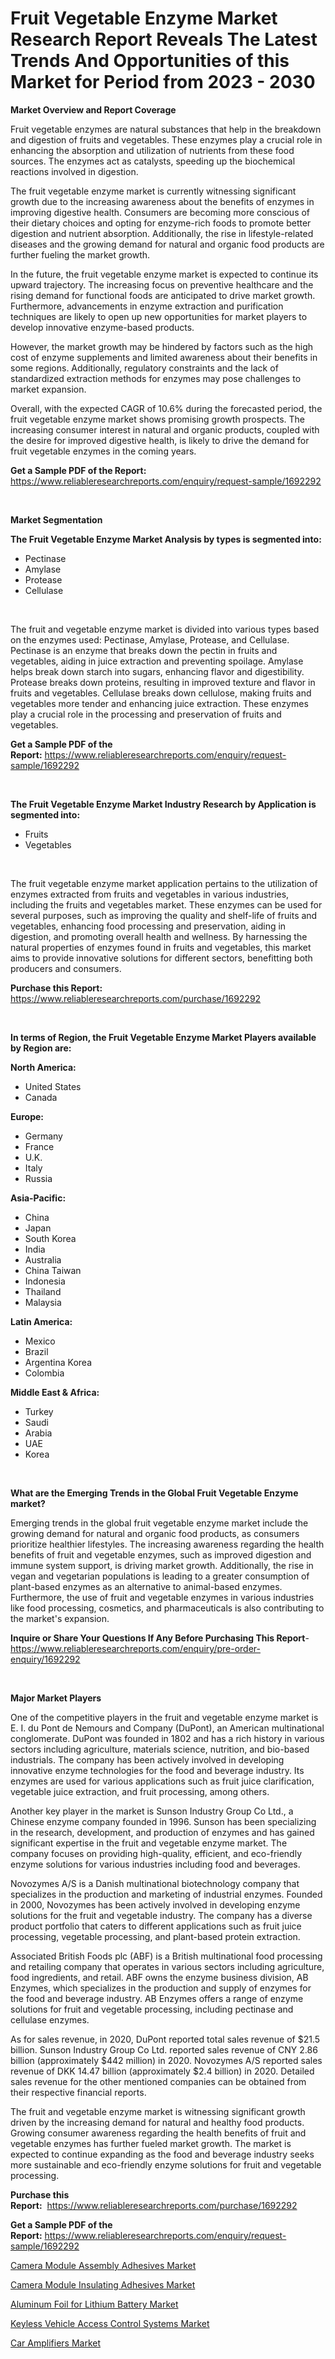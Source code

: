 <p><h1>Fruit Vegetable Enzyme Market Research Report Reveals The Latest Trends And Opportunities of this Market for Period from 2023 - 2030</h1></p><p><strong>Market Overview and Report Coverage</strong></p>
<p><p>Fruit vegetable enzymes are natural substances that help in the breakdown and digestion of fruits and vegetables. These enzymes play a crucial role in enhancing the absorption and utilization of nutrients from these food sources. The enzymes act as catalysts, speeding up the biochemical reactions involved in digestion.</p><p>The fruit vegetable enzyme market is currently witnessing significant growth due to the increasing awareness about the benefits of enzymes in improving digestive health. Consumers are becoming more conscious of their dietary choices and opting for enzyme-rich foods to promote better digestion and nutrient absorption. Additionally, the rise in lifestyle-related diseases and the growing demand for natural and organic food products are further fueling the market growth.</p><p>In the future, the fruit vegetable enzyme market is expected to continue its upward trajectory. The increasing focus on preventive healthcare and the rising demand for functional foods are anticipated to drive market growth. Furthermore, advancements in enzyme extraction and purification techniques are likely to open up new opportunities for market players to develop innovative enzyme-based products.</p><p>However, the market growth may be hindered by factors such as the high cost of enzyme supplements and limited awareness about their benefits in some regions. Additionally, regulatory constraints and the lack of standardized extraction methods for enzymes may pose challenges to market expansion.</p><p>Overall, with the expected CAGR of 10.6% during the forecasted period, the fruit vegetable enzyme market shows promising growth prospects. The increasing consumer interest in natural and organic products, coupled with the desire for improved digestive health, is likely to drive the demand for fruit vegetable enzymes in the coming years.</p></p>
<p><strong>Get a Sample PDF of the Report:</strong> <a href="https://www.reliableresearchreports.com/enquiry/request-sample/1692292">https://www.reliableresearchreports.com/enquiry/request-sample/1692292</a></p>
<p>&nbsp;</p>
<p><strong>Market Segmentation</strong></p>
<p><strong>The Fruit Vegetable Enzyme Market Analysis by types is segmented into:</strong></p>
<p><ul><li>Pectinase</li><li>Amylase</li><li>Protease</li><li>Cellulase</li></ul></p>
<p>&nbsp;</p>
<p><p>The fruit and vegetable enzyme market is divided into various types based on the enzymes used: Pectinase, Amylase, Protease, and Cellulase. Pectinase is an enzyme that breaks down the pectin in fruits and vegetables, aiding in juice extraction and preventing spoilage. Amylase helps break down starch into sugars, enhancing flavor and digestibility. Protease breaks down proteins, resulting in improved texture and flavor in fruits and vegetables. Cellulase breaks down cellulose, making fruits and vegetables more tender and enhancing juice extraction. These enzymes play a crucial role in the processing and preservation of fruits and vegetables.</p></p>
<p><strong>Get a Sample PDF of the Report:</strong>&nbsp;<a href="https://www.reliableresearchreports.com/enquiry/request-sample/1692292">https://www.reliableresearchreports.com/enquiry/request-sample/1692292</a></p>
<p>&nbsp;</p>
<p><strong>The Fruit Vegetable Enzyme Market Industry Research by Application is segmented into:</strong></p>
<p><ul><li>Fruits</li><li>Vegetables</li></ul></p>
<p>&nbsp;</p>
<p><p>The fruit vegetable enzyme market application pertains to the utilization of enzymes extracted from fruits and vegetables in various industries, including the fruits and vegetables market. These enzymes can be used for several purposes, such as improving the quality and shelf-life of fruits and vegetables, enhancing food processing and preservation, aiding in digestion, and promoting overall health and wellness. By harnessing the natural properties of enzymes found in fruits and vegetables, this market aims to provide innovative solutions for different sectors, benefitting both producers and consumers.</p></p>
<p><strong>Purchase this Report:</strong>&nbsp; <a href="https://www.reliableresearchreports.com/purchase/1692292">https://www.reliableresearchreports.com/purchase/1692292</a></p>
<p>&nbsp;</p>
<p><strong>In terms of Region, the Fruit Vegetable Enzyme Market Players available by Region are:</strong></p>
<p>
    <p> <strong> North America: </strong>
        <ul>
            <li>United States</li>
            <li>Canada</li>
        </ul>
        </p> 
    <p> <strong> Europe: </strong>
        <ul>
            <li>Germany</li>
            <li>France</li>
            <li>U.K.</li>
            <li>Italy</li>
            <li>Russia</li>
        </ul>
        </p> 
    <p> <strong> Asia-Pacific: </strong>
        <ul>
            <li>China</li>
            <li>Japan</li>
            <li>South Korea</li>
            <li>India</li>
            <li>Australia</li>
            <li>China Taiwan</li>
            <li>Indonesia</li>
            <li>Thailand</li>
            <li>Malaysia</li>
        </ul>
        </p> 
    <p> <strong> Latin America: </strong>
        <ul>
            <li>Mexico</li>
            <li>Brazil</li>
            <li>Argentina Korea</li>
            <li>Colombia</li>
        </ul>
        </p> 
    <p> <strong> Middle East & Africa: </strong>
        <ul>
            <li>Turkey</li>
            <li>Saudi</li>
            <li>Arabia</li>
            <li>UAE</li>
            <li>Korea</li>
        </ul>
    </p>
    </p>
<p>&nbsp;</p>
<p><strong>What are the Emerging Trends in the Global Fruit Vegetable Enzyme market?</strong></p>
<p><p>Emerging trends in the global fruit vegetable enzyme market include the growing demand for natural and organic food products, as consumers prioritize healthier lifestyles. The increasing awareness regarding the health benefits of fruit and vegetable enzymes, such as improved digestion and immune system support, is driving market growth. Additionally, the rise in vegan and vegetarian populations is leading to a greater consumption of plant-based enzymes as an alternative to animal-based enzymes. Furthermore, the use of fruit and vegetable enzymes in various industries like food processing, cosmetics, and pharmaceuticals is also contributing to the market's expansion.</p></p>
<p><strong>Inquire or Share Your Questions If Any Before Purchasing This Report</strong>- <a href="https://www.reliableresearchreports.com/enquiry/pre-order-enquiry/1692292">https://www.reliableresearchreports.com/enquiry/pre-order-enquiry/1692292</a></p>
<p>&nbsp;</p>
<p><strong>Major Market Players</strong></p>
<p><p>One of the competitive players in the fruit and vegetable enzyme market is E. I. du Pont de Nemours and Company (DuPont), an American multinational conglomerate. DuPont was founded in 1802 and has a rich history in various sectors including agriculture, materials science, nutrition, and bio-based industrials. The company has been actively involved in developing innovative enzyme technologies for the food and beverage industry. Its enzymes are used for various applications such as fruit juice clarification, vegetable juice extraction, and fruit processing, among others.</p><p>Another key player in the market is Sunson Industry Group Co Ltd., a Chinese enzyme company founded in 1996. Sunson has been specializing in the research, development, and production of enzymes and has gained significant expertise in the fruit and vegetable enzyme market. The company focuses on providing high-quality, efficient, and eco-friendly enzyme solutions for various industries including food and beverages.</p><p>Novozymes A/S is a Danish multinational biotechnology company that specializes in the production and marketing of industrial enzymes. Founded in 2000, Novozymes has been actively involved in developing enzyme solutions for the fruit and vegetable industry. The company has a diverse product portfolio that caters to different applications such as fruit juice processing, vegetable processing, and plant-based protein extraction.</p><p>Associated British Foods plc (ABF) is a British multinational food processing and retailing company that operates in various sectors including agriculture, food ingredients, and retail. ABF owns the enzyme business division, AB Enzymes, which specializes in the production and supply of enzymes for the food and beverage industry. AB Enzymes offers a range of enzyme solutions for fruit and vegetable processing, including pectinase and cellulase enzymes.</p><p>As for sales revenue, in 2020, DuPont reported total sales revenue of $21.5 billion. Sunson Industry Group Co Ltd. reported sales revenue of CNY 2.86 billion (approximately $442 million) in 2020. Novozymes A/S reported sales revenue of DKK 14.47 billion (approximately $2.4 billion) in 2020. Detailed sales revenue for the other mentioned companies can be obtained from their respective financial reports.</p><p>The fruit and vegetable enzyme market is witnessing significant growth driven by the increasing demand for natural and healthy food products. Growing consumer awareness regarding the health benefits of fruit and vegetable enzymes has further fueled market growth. The market is expected to continue expanding as the food and beverage industry seeks more sustainable and eco-friendly enzyme solutions for fruit and vegetable processing.</p></p>
<p><strong>Purchase this Report:</strong>&nbsp;&nbsp;<a href="https://www.reliableresearchreports.com/purchase/1692292">https://www.reliableresearchreports.com/purchase/1692292</a></p>
<p></p>
<p><strong>Get a Sample PDF of the Report:</strong>&nbsp;<a href="https://www.reliableresearchreports.com/enquiry/request-sample/1692292">https://www.reliableresearchreports.com/enquiry/request-sample/1692292</a></p>
<p><p><a href="https://github.com/ruslanpoljakovrd177/Market-Research-Report-List-1/blob/main/camera-module-assembly-adhesives-market.md">Camera Module Assembly Adhesives Market</a></p><p><a href="https://github.com/gulaimolin/Market-Research-Report-List-1/blob/main/camera-module-insulating-adhesives-market.md">Camera Module Insulating Adhesives Market</a></p><p><a href="https://medium.com/@klrahulrp23/decoding-aluminum-foil-for-lithium-battery-market-metrics-market-share-trends-and-growth-084c5f45d01e">Aluminum Foil for Lithium Battery Market</a></p><p><a href="https://www.linkedin.com/pulse/keyless-vehicle-access-control-systems-market-research-j099e/">Keyless Vehicle Access Control Systems Market</a></p><p><a href="https://www.linkedin.com/pulse/car-amplifiers-market-size-2023-2030-global-industrial-mi56e/">Car Amplifiers Market</a></p></p>